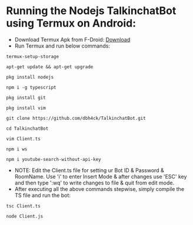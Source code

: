# Running the Nodejs TalkinchatBot using Termux on Android:
- Download Termux Apk from F-Droid: <a href="https://f-droid.org/en/packages/com.termux/" title="termux">Download</a>
- Run Termux and run below commands:

```
termux-setup-storage

apt-get update && apt-get upgrade

pkg install nodejs

npm i -g typescript

pkg install git

pkg install vim

git clone https://github.com/dbh4ck/TalkinchatBot.git

cd TalkinchatBot

vim Client.ts

npm i ws 

npm i youtube-search-without-api-key
```

- NOTE: Edit the Client.ts file for setting ur Bot ID & Password & RoomName. Use 'i' to enter Insert Mode & after changes use 'ESC' key and then type ':wq' to write changes to file & quit from edit mode.
- After executing all the above commands stepwise, simply compile the TS file and run the bot:

```
tsc Client.ts

node Client.js
```
